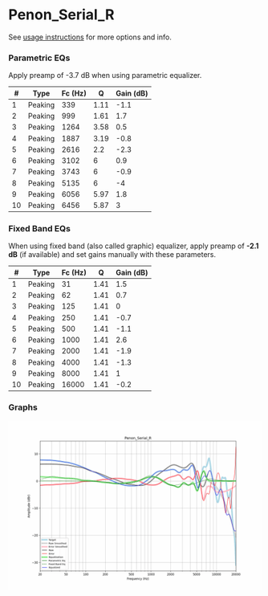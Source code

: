 # Penon_Serial_R
See [usage instructions](https://github.com/jaakkopasanen/AutoEq#usage) for more options and info.

### Parametric EQs
Apply preamp of -3.7 dB when using parametric equalizer.

|   # | Type    |   Fc (Hz) |    Q |   Gain (dB) |
|-----|---------|-----------|------|-------------|
|   1 | Peaking |       339 | 1.11 |        -1.1 |
|   2 | Peaking |       999 | 1.61 |         1.7 |
|   3 | Peaking |      1264 | 3.58 |         0.5 |
|   4 | Peaking |      1887 | 3.19 |        -0.8 |
|   5 | Peaking |      2616 | 2.2  |        -2.3 |
|   6 | Peaking |      3102 | 6    |         0.9 |
|   7 | Peaking |      3743 | 6    |        -0.9 |
|   8 | Peaking |      5135 | 6    |        -4   |
|   9 | Peaking |      6056 | 5.97 |         1.8 |
|  10 | Peaking |      6456 | 5.87 |         3   |

### Fixed Band EQs
When using fixed band (also called graphic) equalizer, apply preamp of **-2.1 dB** (if available) and set gains manually with these parameters.

|   # | Type    |   Fc (Hz) |    Q |   Gain (dB) |
|-----|---------|-----------|------|-------------|
|   1 | Peaking |        31 | 1.41 |         1.5 |
|   2 | Peaking |        62 | 1.41 |         0.7 |
|   3 | Peaking |       125 | 1.41 |         0   |
|   4 | Peaking |       250 | 1.41 |        -0.7 |
|   5 | Peaking |       500 | 1.41 |        -1.1 |
|   6 | Peaking |      1000 | 1.41 |         2.6 |
|   7 | Peaking |      2000 | 1.41 |        -1.9 |
|   8 | Peaking |      4000 | 1.41 |        -1.3 |
|   9 | Peaking |      8000 | 1.41 |         1   |
|  10 | Peaking |     16000 | 1.41 |        -0.2 |

### Graphs
![](./Penon_Serial_R.png)
